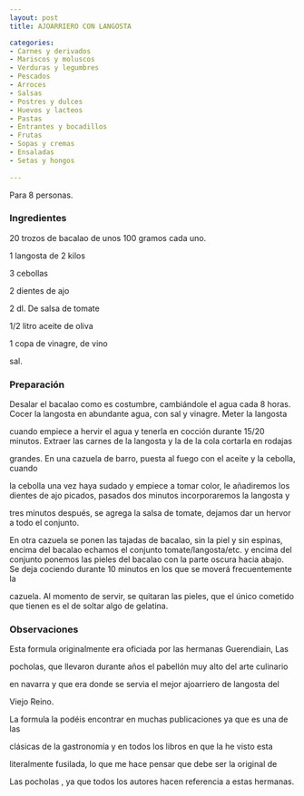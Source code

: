 ```yaml
---
layout: post
title: AJOARRIERO CON LANGOSTA

categories:
- Carnes y derivados
- Mariscos y moluscos
- Verduras y legumbres
- Pescados
- Arroces
- Salsas
- Postres y dulces
- Huevos y lacteos
- Pastas
- Entrantes y bocadillos
- Frutas
- Sopas y cremas
- Ensaladas
- Setas y hongos
 
---
```

Para 8 personas.

<h3>Ingredientes</h3>
20 trozos de bacalao de unos 100 gramos cada uno.

1 langosta de 2 kilos

3 cebollas

2 dientes de ajo

2 dl. De salsa de tomate

1/2 litro aceite de oliva

1 copa de vinagre, de vino

sal.

<h3>Preparación</h3>
Desalar el bacalao como es costumbre, cambiándole el agua cada 8 horas. Cocer la langosta en abundante agua, con sal y vinagre. Meter la langosta

cuando empiece a hervir el agua y tenerla en cocción durante 15/20 minutos. Extraer las carnes de la langosta y la de la cola cortarla en rodajas

grandes. En una cazuela de barro, puesta al fuego con el aceite y la cebolla, cuando

la cebolla una vez haya sudado y empiece a tomar color, le añadiremos los dientes de ajo picados, pasados dos minutos incorporaremos la langosta y

tres minutos después, se agrega la salsa de tomate, dejamos dar un hervor a todo el conjunto.

En otra cazuela se ponen las tajadas de bacalao, sin la piel y sin espinas, encima del bacalao echamos el  conjunto tomate/langosta/etc. y encima del conjunto ponemos las pieles del bacalao con la parte oscura hacia abajo. Se deja cociendo durante 10 minutos  en los que se moverá frecuentemente la

cazuela. Al momento de servir, se quitaran las pieles, que el único cometido que tienen es el de soltar algo de gelatina.

<h3>Observaciones</h3>
Esta formula originalmente era oficiada por las hermanas Guerendiain, Las

pocholas, que llevaron durante años el pabellón muy alto del arte culinario

en navarra y que era donde se servia el mejor ajoarriero de langosta del

Viejo Reino.

La formula la podéis encontrar en muchas publicaciones ya que es una de las

clásicas de la gastronomía y en todos los libros en que la he visto esta

literalmente fusilada, lo que me hace pensar que debe ser la original de

Las pocholas , ya que todos los autores hacen referencia a estas hermanas.

